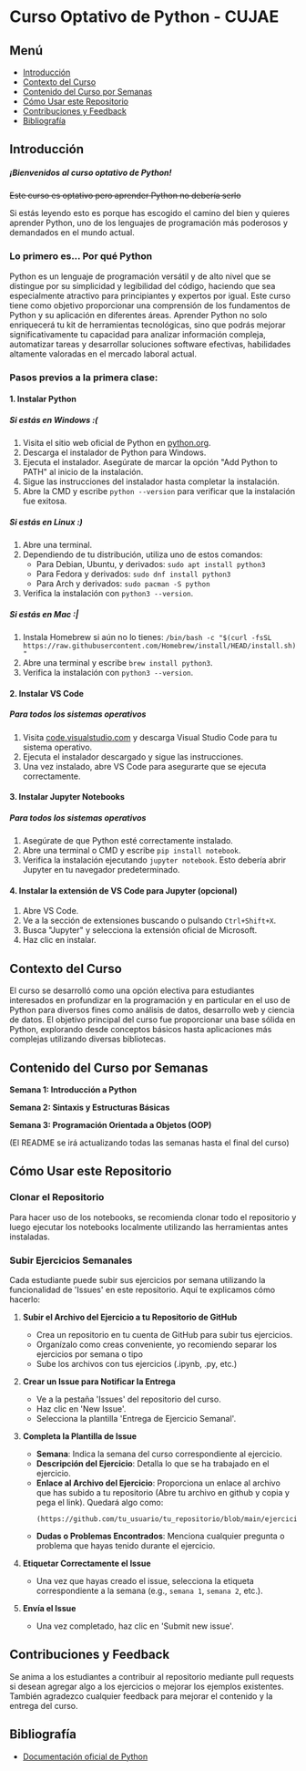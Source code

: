 # Curso Optativo de Python - CUJAE

## Menú

- [Introducción](#introducción)
- [Contexto del Curso](#contexto-del-curso)
- [Contenido del Curso por Semanas](#contenido-del-curso-por-semanas)
- [Cómo Usar este Repositorio](#cómo-usar-este-repositorio)
- [Contribuciones y Feedback](#contribuciones-y-feedback)
- [Bibliografía](#bibliografía)

## Introducción

##### ¡Bienvenidos al curso optativo de Python!
~~Este curso es optativo pero aprender Python no debería serlo~~

Si estás leyendo esto es porque has escogido el camino del bien y quieres aprender Python, uno de los lenguajes de programación más poderosos y demandados en el mundo actual.

### Lo primero es... Por qué Python

Python es un lenguaje de programación versátil y de alto nivel que se distingue por su simplicidad y legibilidad del código, haciendo que sea especialmente atractivo para principiantes y expertos por igual. Este curso tiene como objetivo proporcionar una comprensión de los fundamentos de Python y su aplicación en diferentes áreas. Aprender Python no solo enriquecerá tu kit de herramientas tecnológicas, sino que podrás mejorar significativamente tu capacidad para analizar información compleja, automatizar tareas y desarrollar soluciones software efectivas, habilidades altamente valoradas en el mercado laboral actual.

### Pasos previos a la primera clase:

#### 1. Instalar Python

##### Si estás en Windows :(

1. Visita el sitio web oficial de Python en [python.org](https://python.org/).
2. Descarga el instalador de Python para Windows.
3. Ejecuta el instalador. Asegúrate de marcar la opción "Add Python to PATH" al inicio de la instalación.
4. Sigue las instrucciones del instalador hasta completar la instalación.
5. Abre la CMD y escribe `python --version` para verificar que la instalación fue exitosa.

##### Si estás en Linux :)

1. Abre una terminal.
2. Dependiendo de tu distribución, utiliza uno de estos comandos:
    - Para Debian, Ubuntu, y derivados: `sudo apt install python3`
    - Para Fedora y derivados: `sudo dnf install python3`
    - Para Arch y derivados: `sudo pacman -S python`
3. Verifica la instalación con `python3 --version`.

##### Si estás en Mac :|

1. Instala Homebrew si aún no lo tienes: `/bin/bash -c "$(curl -fsSL https://raw.githubusercontent.com/Homebrew/install/HEAD/install.sh)"`
2. Abre una terminal y escribe `brew install python3`.
3. Verifica la instalación con `python3 --version`.

#### 2. Instalar VS Code

##### Para todos los sistemas operativos

1. Visita [code.visualstudio.com](https://code.visualstudio.com/) y descarga Visual Studio Code para tu sistema operativo.
2. Ejecuta el instalador descargado y sigue las instrucciones.
3. Una vez instalado, abre VS Code para asegurarte que se ejecuta correctamente.

#### 3. Instalar Jupyter Notebooks

##### Para todos los sistemas operativos

1. Asegúrate de que Python esté correctamente instalado.
2. Abre una terminal o CMD y escribe `pip install notebook`.
3. Verifica la instalación ejecutando `jupyter notebook`. Esto debería abrir Jupyter en tu navegador predeterminado.

#### 4. Instalar la extensión de VS Code para Jupyter (opcional)

1. Abre VS Code.
2. Ve a la sección de extensiones buscando o pulsando `Ctrl+Shift+X`.
3. Busca "Jupyter" y selecciona la extensión oficial de Microsoft.
4. Haz clic en instalar.

## Contexto del Curso

El curso se desarrolló como una opción electiva para estudiantes interesados en profundizar en la programación y en particular en el uso de Python para diversos fines como análisis de datos, desarrollo web y ciencia de datos. El objetivo principal del curso fue proporcionar una base sólida en Python, explorando desde conceptos básicos hasta aplicaciones más complejas utilizando diversas bibliotecas.

## Contenido del Curso por Semanas

**Semana 1: Introducción a Python**

**Semana 2: Sintaxis y Estructuras Básicas**

**Semana 3: Programación Orientada a Objetos (OOP)**

(El README se irá actualizando todas las semanas hasta el final del curso)

## Cómo Usar este Repositorio

### Clonar el Repositorio

Para hacer uso de los notebooks, se recomienda clonar todo el repositorio y luego ejecutar los notebooks localmente utilizando las herramientas antes instaladas.

### Subir Ejercicios Semanales

Cada estudiante puede subir sus ejercicios por semana utilizando la funcionalidad de 'Issues' en este repositorio. Aquí te explicamos cómo hacerlo:

1. **Subir el Archivo del Ejercicio a tu Repositorio de GitHub**
   - Crea un repositorio en tu cuenta de GitHub para subir tus ejercicios.
   - Organízalo como creas conveniente, yo recomiendo separar los ejercicios por semana o tipo
   - Sube los archivos con tus ejercicios (.ipynb, .py, etc.)

2. **Crear un Issue para Notificar la Entrega**
   - Ve a la pestaña 'Issues' del repositorio del curso.
   - Haz clic en 'New Issue'.
   - Selecciona la plantilla 'Entrega de Ejercicio Semanal'.

3. **Completa la Plantilla de Issue**
   - **Semana**: Indica la semana del curso correspondiente al ejercicio.
   - **Descripción del Ejercicio**: Detalla lo que se ha trabajado en el ejercicio.
   - **Enlace al Archivo del Ejercicio**: Proporciona un enlace al archivo que has subido a tu repositorio (Abre tu archivo en github y copia y pega el link). Quedará algo como:
     ```
     (https://github.com/tu_usuario/tu_repositorio/blob/main/ejercicios1/tu_archivo.ipynb)
     ```
   - **Dudas o Problemas Encontrados**: Menciona cualquier pregunta o problema que hayas tenido durante el ejercicio.

4. **Etiquetar Correctamente el Issue**
   - Una vez que hayas creado el issue, selecciona la etiqueta correspondiente a la semana (e.g., `semana 1`, `semana 2`, etc.).

5. **Envía el Issue**
   - Una vez completado, haz clic en 'Submit new issue'.


## Contribuciones y Feedback

Se anima a los estudiantes a contribuir al repositorio mediante pull requests si desean agregar algo a los ejercicios o mejorar los ejemplos existentes. También agradezco cualquier feedback para mejorar el contenido y la entrega del curso.

## Bibliografía

- [Documentación oficial de Python](https://docs.python.org/3/)
